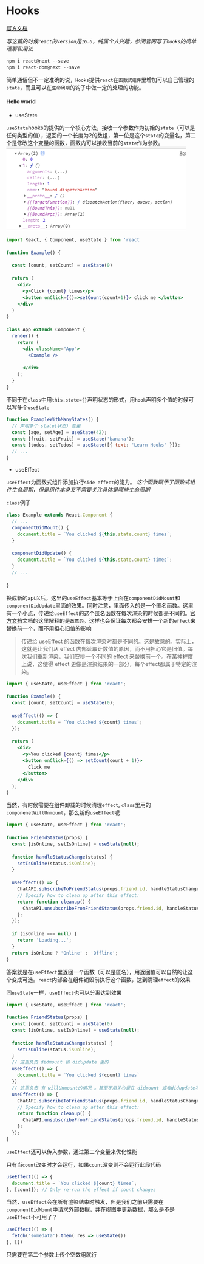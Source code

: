 
# Hooks 

[官方文档](https://react.css88.com/docs/hooks-effect.html)

*写这篇的时候`react`的`version`是`16.6`，纯属个人兴趣，参阅官网写下`hooks`的简单理解和用法*

```js
npm i react@next --save
npm i react-dom@next --save
```

简单通俗但不一定准确的说，`Hooks`提供`react`在`函数式组件`里增加可以自己管理的`state`，而且可以在`生命周期`的钩子中做一定的处理的功能。

#### Hello world

* useState

`useState`hooks的提供的一个核心方法，接收一个参数作为初始的`state`（可以是任何类型的值），返回的一个长度为2的数组，第一位是这个`state`的变量名，第二个是修改这个变量的函数，函数内可以接收当前的`state`作为参数。
![](./assets/useState.png "useState(0)的截图")

```jsx
import React, { Component, useState } from 'react

function Example() {
  
  const [count, setCount] = useState(0)
  
  return (
    <div>
      <p>Click {count} times</p>
      <button onClick={()=>setCount(count+1)}> click me </button>
    </div>
  )
}

class App extends Component {
  render() {
    return (
      <div className="App">
        <Example />
        
      </div>
    );
  }
}
```

不同于在`class`中用`this.state={}`声明状态的形式，用`hook`声明多个值的时候可以写多个`useState`

```jsx
function ExampleWithManyStates() {
  // 声明多个 state(状态) 变量 
  const [age, setAge] = useState(42);
  const [fruit, setFruit] = useState('banana');
  const [todos, setTodos] = useState([{ text: 'Learn Hooks' }]);
  // ...
}
```


* useEffect

`useEffect`为函数式组件添加执行`side effect`的能力。
*这个函数赋予了函数式组件生命周期，但是组件本身又不需要关注具体是哪些生命周期*

`class`例子

```jsx
class Example extends React.Component {
  // ...
  componentDidMount() {
    document.title = `You clicked ${this.state.count} times`;
  }

  componentDidUpdate() {
    document.title = `You clicked ${this.state.count} times`;
  }
  // ...
  
}
```

换成新的api以后，这里的`useEffect`基本等于上面在`componentDidMount`和`componentDidUpdate`里面的效果。同时注意，里面传入的是一个匿名函数。这里有一个小点，传递给`useEffect`的这个匿名函数在每次渲染的时候都是不同的。[官方文档](https://react.css88.com/docs/hooks-effect.html#%E8%AF%A6%E7%BB%86%E8%AF%B4%E6%98%8E)文档的这里解释的是`故意的`。这样也会保证每次都会安排一个新的`effect`来替换前一个，而不用担心旧值的影响

> 传递给 useEffect 的函数在每次渲染时都是不同的。这是故意的。实际上，这就是让我们从 effect 内部读取计数值的原因，而不用担心它是旧值。每次我们重新渲染，我们安排一个不同的 effect 来替换前一个。在某种程度上说，这使得 effect 更像是渲染结果的一部分，每个effect都属于特定的渲染。 


```jsx
import { useState, useEffect } from 'react';

function Example() {
  const [count, setCount] = useState(0);

  useEffect(() => {
    document.title = `You clicked ${count} times`;
  });

  return (
    <div>
      <p>You clicked {count} times</p>
      <button onClick={() => setCount(count + 1)}>
        Click me
      </button>
    </div>
  );
}
```

当然，有时候需要在组件卸载的时候清理`effect`, `class`里用的`componenetWillUnmount`，那么新的`useEffect`呢

```jsx
import { useState, useEffect } from 'react';

function FriendStatus(props) {
  const [isOnline, setIsOnline] = useState(null);

  function handleStatusChange(status) {
    setIsOnline(status.isOnline);
  }

  useEffect(() => {
    ChatAPI.subscribeToFriendStatus(props.friend.id, handleStatusChange);
    // Specify how to clean up after this effect:
    return function cleanup() {
      ChatAPI.unsubscribeFromFriendStatus(props.friend.id, handleStatusChange);
    };
  });

  if (isOnline === null) {
    return 'Loading...';
  }
  return isOnline ? 'Online' : 'Offline';
}
```

答案就是在`useEffect`里返回一个函数（可以是匿名），用返回值可以自然的让这个变成可选。`react`内部会在组件销毁前执行这个函数，达到清理`effect`的效果

同`useState`一样，`useEffect`也可以分离达到效果

```jsx
import { useState, useEffect } from 'react';

function FriendStatus(props) {
  const [count, setCount] = useState(0)
  const [isOnline, setIsOnline] = useState(null);

  function handleStatusChange(status) {
    setIsOnline(status.isOnline);
  }
  // 这里负责 didmount 和 didupdate 里的
  useEffect(() => {
    document.title = `You clicked ${count} times`
  })
  // 这里负责 有 willUnmount的情况 。甚至不用关心是在 didmount 或者didupdate写漏了造成的bug
  useEffect(() => {
    ChatAPI.subscribeToFriendStatus(props.friend.id, handleStatusChange);
    // Specify how to clean up after this effect:
    return function cleanup() {
      ChatAPI.unsubscribeFromFriendStatus(props.friend.id, handleStatusChange);
    };
  });
}

```

`useEffect`还可以传入参数，通过第二个变量来优化性能

只有当`count`改变时才会运行，如果`count`没变则不会运行此段代码

```jsx
useEffect(() => {
  document.title = `You clicked ${count} times`;
}, [count]); // Only re-run the effect if count changes
```

当然，`useEffect`会在所有渲染结束时触发，但是我们之前只需要在`componentDidMount`中请求外部数据，并在视图中更新数据，那么是不是`useEffect`不可用了？

```jsx
useEffect(() => {
  fetch('somedata').then( res => useState())
}, [])
```

只需要在第二个参数上传个空数组就行